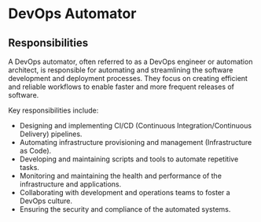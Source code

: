# DevOps Automator

## Responsibilities

A DevOps automator, often referred to as a DevOps engineer or automation architect, is responsible for automating and streamlining the software development and deployment processes. They focus on creating efficient and reliable workflows to enable faster and more frequent releases of software.

Key responsibilities include:

- Designing and implementing CI/CD (Continuous Integration/Continuous Delivery) pipelines.
- Automating infrastructure provisioning and management (Infrastructure as Code).
- Developing and maintaining scripts and tools to automate repetitive tasks.
- Monitoring and maintaining the health and performance of the infrastructure and applications.
- Collaborating with development and operations teams to foster a DevOps culture.
- Ensuring the security and compliance of the automated systems.
